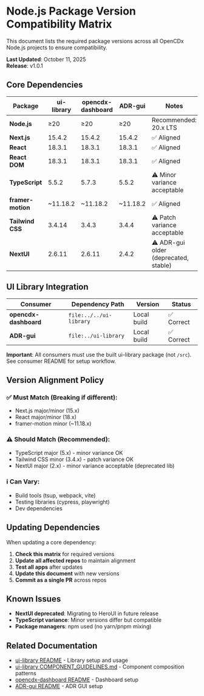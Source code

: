# Node.js Package Version Compatibility Matrix

This document lists the required package versions across all OpenCDx Node.js projects to ensure compatibility.

**Last Updated**: October 11, 2025  
**Release**: v1.0.1

## Core Dependencies

| Package | ui-library | opencdx-dashboard | ADR-gui | Notes |
|---------|------------|-------------------|---------|-------|
| **Node.js** | ≥20 | ≥20 | ≥20 | Recommended: 20.x LTS |
| **Next.js** | 15.4.2 | 15.4.2 | 15.4.2 | ✅ Aligned |
| **React** | 18.3.1 | 18.3.1 | 18.3.1 | ✅ Aligned |
| **React DOM** | 18.3.1 | 18.3.1 | 18.3.1 | ✅ Aligned |
| **TypeScript** | 5.5.2 | 5.7.3 | 5.5.2 | ⚠️ Minor variance acceptable |
| **framer-motion** | ~11.18.2 | ~11.18.2 | ~11.18.2 | ✅ Aligned |
| **Tailwind CSS** | 3.4.14 | 3.4.3 | 3.4.4 | ⚠️ Patch variance acceptable |
| **NextUI** | 2.6.11 | 2.6.11 | 2.4.2 | ⚠️ ADR-gui older (deprecated, stable) |

## UI Library Integration

| Consumer | Dependency Path | Version | Status |
|----------|----------------|---------|--------|
| **opencdx-dashboard** | `file:../../ui-library` | Local build | ✅ Correct |
| **ADR-gui** | `file:../ui-library` | Local build | ✅ Correct |

**Important**: All consumers must use the built ui-library package (not `/src`). See consumer README for setup workflow.

## Version Alignment Policy

### ✅ Must Match (Breaking if different):
- Next.js major/minor (15.x)
- React major/minor (18.x)
- framer-motion minor (~11.18.x)

### ⚠️ Should Match (Recommended):
- TypeScript major (5.x) - minor variance OK
- Tailwind CSS minor (3.4.x) - patch variance OK
- NextUI major (2.x) - minor variance acceptable (deprecated lib)

### ℹ️ Can Vary:
- Build tools (tsup, webpack, vite)
- Testing libraries (cypress, playwright)
- Dev dependencies

## Updating Dependencies

When updating a core dependency:

1. **Check this matrix** for required versions
2. **Update all affected repos** to maintain alignment
3. **Test all apps** after updates
4. **Update this document** with new versions
5. **Commit as a single PR** across repos

## Known Issues

- **NextUI deprecated**: Migrating to HeroUI in future release
- **TypeScript variance**: Minor versions differ but compatible
- **Package managers**: npm used (no yarn/pnpm mixing)

## Related Documentation

- [ui-library README](../../ui-library/README.md) - Library setup and usage
- [ui-library COMPONENT_GUIDELINES.md](../../ui-library/COMPONENT_GUIDELINES.md) - Component composition patterns
- [opencdx-dashboard README](../../opencdx-gui/opencdx-dashboard/README.md) - Dashboard setup
- [ADR-gui README](../../ADR-gui/README.md) - ADR GUI setup
